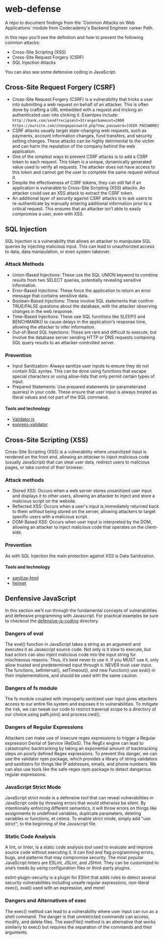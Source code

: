 # web-defense
A repo to document findings from the 'Common Attacks on Web Applications' module from Codecademy's Backend Engineer career Path. 

In this repo you'll see the definition and how to prevent the following common attacks: 
- Cross-Site Scripting (XSS)
- Cross-Site Request Forgery (CSRF)
- SQL Injection Attacks 

You can also see some defensive coding in JavaScript. 

## Cross-Site Request Forgery (CSRF)
- Cross-Site Request Forgery (CSRF) is a vulnerability that tricks a user into submitting a web request on behalf of an attacker. This is often done by crafting a URL embedded with a request and tricking an authenticated user into clicking it. Examlpes include:
`http://bank.com/send?recipient=Stranger&amount=2000`
`https://oursite.com/changepassword.php?new_password=[USER PASSWORD]`
- CSRF attacks usually target state-changing web requests, such as payments, account information changes, fund transfers, and security setting changes. These attacks can be highly detrimental to the victim and can harm the reputation of the company behind the web application.
- One of the simplest ways to prevent CSRF attacks is to add a CSRF token to each request. This token is a unique, dynamically generated value used to verify all requests. The attacker does not have access to this token and cannot get the user to complete the same request without it.
- Despite the effectiveness of CSRF tokens, they can still fail if an application is vulnerable to Cross-Site Scripting (XSS) attacks. An attacker could use an XSS attack to extract the CSRF token.
- An additional layer of security against CSRF attacks is to ask users to re-authenticate by manually entering additional information prior to a critical request. This ensures that an attacker isn’t able to easily compromise a user, even with XSS.

## SQL Injection 
SQL Injection is a vulnerability that allows an attacker to manipulate SQL queries by injecting malicious input. This can lead to unauthorized access to data, data manipulation, or even system takeover.

### Attack Methods
- Union-Based Injections: These use the SQL UNION keyword to combine results from two SELECT queries, potentially revealing sensitive information.
- Error-Based Injections: These force the application to return an error message that contains sensitive data.
- Boolean-Based Injections: These involve SQL statements that confirm TRUE/FALSE questions about the database, with the attacker observing changes in the web response.
- Time-Based Injections: These use SQL functions like SLEEP() and BENCHMARK() to cause delays in the application's response time, allowing the attacker to infer information.
- Out-of-Band SQL Injections: These are rare and difficult to execute, but involve the database server sending HTTP or DNS requests containing SQL query results to an attacker-controlled server.

### Prevention
- Input Sanitization: Always sanitize user inputs to ensure they do not contain SQL syntax. This can be done using functions that escape special characters or using allow-lists that only permit certain types of input.
- Prepared Statements: Use prepared statements (or parameterized queries) in your code. These ensure that user input is always treated as literal values and not part of the SQL command.

#### Tools and technology
- [Validator.js](https://www.npmjs.com/package/validator)
- [express-validator](https://www.npmjs.com/package/validator)

## Cross-Site Scripting (XSS)
Cross-Site Scripting (XSS) is a vulnerability where unsanitized input is rendered on the front end, allowing an attacker to inject malicious code (usually JavaScript) that can steal user data, redirect users to malicious pages, or take control of their browser.

### Attack methods
- Stored XSS: Occurs when a web server stores unsanitized user input and displays it to other users, allowing an attacker to inject and store a malicious script on the website.
- Reflected XSS: Occurs when a user's input is immediately returned back to them without being stored on the server, allowing attackers to target specific users with a malicious script.
- DOM-Based XSS: Occurs when user input is interpreted by the DOM, allowing an attacker to inject malicious code that operates on the client-side.

### Prevention 
As with SQL Injection the main protection against XSS is Data Sanitization. 

#### Tools and technology
- [sanitize-html](https://www.npmjs.com/package/sanitize-html)
- [helmet](https://www.npmjs.com/package/helmet)

## Denfensive JavaScript 
In this section we'll run through the fundamental concepts of vulnerabilities and defensive programming with Javascript. For practical examples be sure to checkout the [defensive-js-coding](./defensive-js-coding/) directory. 
### Dangers of eval
The eval() function in JavaScript takes a string as an argument and executes it as Javascript source code. Not only is it slow to execute, but bad actors can also inject malicious code into the input string for mischievous reasons. Thus, it’s best never to use it. If you MUST use it, only allow trusted and predetermined input through it. NEVER trust user input.
The functions, setInterval(), setTimeout(), and new Function() use eval() in their implementations, and should be used with the same caution.
### Dangers of fs module 
The fs module coupled with improperly sanitized user input gives attackers access to our entire file system and exposes it to vulnerabilities. To mitigate the risk, we can tweak our code to restrict traversal scope to a directory of our choice using path.join() and process.cwd().
### Dangers of Regular Expressions
Attackers can make use of insecure regex expressions to trigger a Regular expression Denial of Service (ReDoS). The RegEx engine can lead to catastrophic backtracking by taking an exponential amount of backtracking steps on poorly defined Regex expressions. To prevent this danger, we can use the validator npm package, which provides a library of string validators and sanitizers for things like IP addresses, emails, and phone numbers. We can also use tools like the safe-regex npm package to detect dangerous regular expressions.
### JavaScript Strict Mode 
JavaScript strict mode is a defensive tool that can reveal vulnerabilities in JavaScript code by throwing errors that would otherwise be silent. By intentionally enforcing different semantics, it will throw errors on things like assignments to undefined variables, duplicate parameters, deleting variables or functions, et cetera. To enable strict mode, simply add "use strict"; to the beginning of the Javascript file.
### Static Code Analysis 
A lint, or linter, is a static code analysis tool used to evaluate and improve source code without executing it. It can find and flag programming errors, bugs, and patterns that may compromise security. The most popular JavaScript linters are ESLint, JSLint, and JSHint. They can be customized to one’s needs by using configuration files or third-party plugins.

eslint-plugin-security is a plugin for ESlint that adds rules to detect several security vulnerabilities including unsafe regular expressions, non-literal exec(), eval() used with an expression, and more!
### Dangers and Alternatives of exec
The exec() method can lead to a vulnerability where user input can run as a shell command. The danger is that unrestricted commands can access, modify, and delete files. The execFile() method is an alternative that works similarly to exec() but requires the separation of the commands and their arguments.
